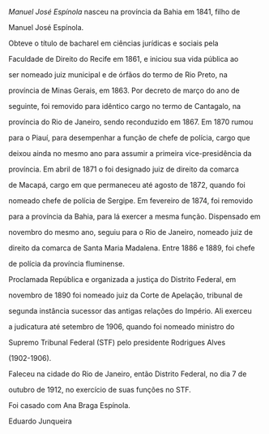 

*Manuel José Espínola* nasceu na província da Bahia em 1841, filho de

Manuel José Espínola.



Obteve o título de bacharel em ciências jurídicas e sociais pela

Faculdade de Direito do Recife em 1861, e iniciou sua vida pública ao

ser nomeado juiz municipal e de órfãos do termo de Rio Preto, na

província de Minas Gerais, em 1863. Por decreto de março do ano de

seguinte, foi removido para idêntico cargo no termo de Cantagalo, na

província do Rio de Janeiro, sendo reconduzido em 1867. Em 1870 rumou

para o Piauí, para desempenhar a função de chefe de polícia, cargo que

deixou ainda no mesmo ano para assumir a primeira vice-presidência da

província. Em abril de 1871 o foi designado juiz de direito da comarca

de Macapá, cargo em que permaneceu até agosto de 1872, quando foi

nomeado chefe de polícia de Sergipe. Em fevereiro de 1874, foi removido

para a província da Bahia, para lá exercer a mesma função. Dispensado em

novembro do mesmo ano, seguiu para o Rio de Janeiro, nomeado juiz de

direito da comarca de Santa Maria Madalena. Entre 1886 e 1889, foi chefe

de polícia da província fluminense.



Proclamada República e organizada a justiça do Distrito Federal, em

novembro de 1890 foi nomeado juiz da Corte de Apelação, tribunal de

segunda instância sucessor das antigas relações do Império. Ali exerceu

a judicatura até setembro de 1906, quando foi nomeado ministro do

Supremo Tribunal Federal (STF) pelo presidente Rodrigues Alves

(1902-1906).



Faleceu na cidade do Rio de Janeiro, então Distrito Federal, no dia 7 de

outubro de 1912, no exercício de suas funções no STF.



Foi casado com Ana Braga Espínola.



Eduardo Junqueira



